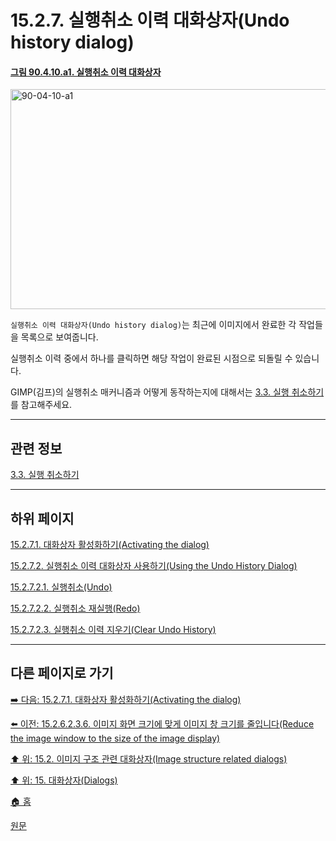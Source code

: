 # 15.2.7. 실행취소 이력 대화상자(Undo history dialog)

<a id="90-04-10-a1"></a>

#### [그림 90.4.10.a1. 실행취소 이력 대화상자](./90-04-0010-undo_history.md#90-04-10-a1)
<img width="850" height="352" alt="90-04-10-a1" src="https://github.com/wonder13662/gimp/assets/15767104/32301e54-dd05-42fc-bc69-7c1182f5ae0a" />

`실행취소 이력 대화상자(Undo history dialog)`는 최근에 이미지에서 완료한 각 작업들을 목록으로 보여줍니다.

실행취소 이력 중에서 하나를 클릭하면 해당 작업이 완료된 시점으로 되돌릴 수 있습니다.

GIMP(김프)의 실행취소 매커니즘과 어떻게 동작하는지에 대해서는 [3.3. 실행 취소하기](./03-03-undoing.md)를 참고해주세요.

***

## 관련 정보

[3.3. 실행 취소하기](./03-03-undoing.md)

***

## 하위 페이지

[15.2.7.1. 대화상자 활성화하기(Activating the dialog)](./15-02-07-01-activating_the_dialog.md)

[15.2.7.2. 실행취소 이력 대화상자 사용하기(Using the Undo History Dialog)](./15-02-07-02-00-using_the_undo_history_dialog.md)

[15.2.7.2.1. 실행취소(Undo)](./15-02-07-02-01-undo.md)

[15.2.7.2.2. 실행취소 재실행(Redo)](./15-02-07-02-02-redo.md)

[15.2.7.2.3. 실행취소 이력 지우기(Clear Undo History)](./15-02-07-02-03-clear_undo_history.md)

***

## 다른 페이지로 가기

[➡️ 다음: 15.2.7.1. 대화상자 활성화하기(Activating the dialog)](./15-02-07-01-activating_the_dialog.md)

[⬅️ 이전: 15.2.6.2.3.6. 이미지 화면 크기에 맞게 이미지 창 크기를 줄입니다(Reduce the image window to the size of the image display)](./15-02-06-02-03-06-reduce_image_window_to_image_display.md)

[⬆️ 위: 15.2. 이미지 구조 관련 대화상자(Image structure related dialogs)](./15-02-00-image-structure-related-dialogs.md)

[⬆️ 위: 15. 대화상자(Dialogs)](./15-00-dialogs.md)

[🏠 홈](./00-home.md)

[원문](https://docs.gimp.org/2.10/ko/gimp-undo-dialog.html)